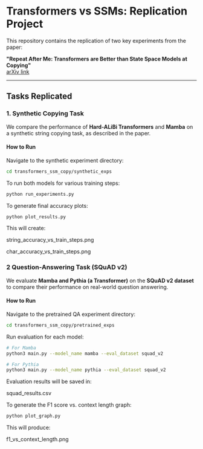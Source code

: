 # Transformers vs SSMs: Replication Project

This repository contains the replication of two key experiments from the paper:

**"Repeat After Me: Transformers are Better than State Space Models at Copying"**  
[arXiv link](https://arxiv.org/abs/2306.11695)

---

## Tasks Replicated

### 1️. Synthetic Copying Task

We compare the performance of **Hard-ALiBi Transformers** and **Mamba** on a synthetic string copying task, as described in the paper.

####  How to Run

Navigate to the synthetic experiment directory:

```bash
cd transformers_ssm_copy/synthetic_exps
```

To run both models for various training steps:

```bash
python run_experiments.py
```

To generate final accuracy plots:

```bash
python plot_results.py
```

This will create:

string_accuracy_vs_train_steps.png

char_accuracy_vs_train_steps.png

### 2 Question-Answering Task (SQuAD v2)

We evaluate **Mamba and Pythia (a Transformer)** on the **SQuAD v2 dataset** to compare their performance on real-world question answering.

####  How to Run

Navigate to the pretrained QA experiment directory:

```bash
cd transformers_ssm_copy/pretrained_exps
```
Run evaluation for each model:

```bash
# For Mamba
python3 main.py --model_name mamba --eval_dataset squad_v2

# For Pythia
python3 main.py --model_name pythia --eval_dataset squad_v2
```

Evaluation results will be saved in:

squad_results.csv

To generate the F1 score vs. context length graph:

```bash
python plot_graph.py
```

This will produce:

f1_vs_context_length.png